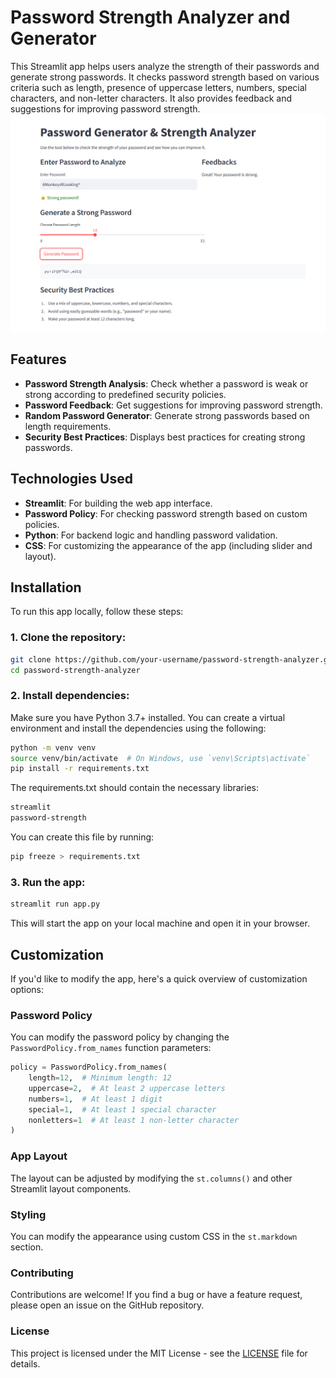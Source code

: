 # Password Strength Analyzer and Generator

This Streamlit app helps users analyze the strength of their passwords and generate strong passwords. It checks password strength based on various criteria such as length, presence of uppercase letters, numbers, special characters, and non-letter characters. It also provides feedback and suggestions for improving password strength.
![Screenshot](screenshot.png)

## Features
- **Password Strength Analysis**: Check whether a password is weak or strong according to predefined security policies.
- **Password Feedback**: Get suggestions for improving password strength.
- **Random Password Generator**: Generate strong passwords based on length requirements.
- **Security Best Practices**: Displays best practices for creating strong passwords.

## Technologies Used
- **Streamlit**: For building the web app interface.
- **Password Policy**: For checking password strength based on custom policies.
- **Python**: For backend logic and handling password validation.
- **CSS**: For customizing the appearance of the app (including slider and layout).

## Installation
To run this app locally, follow these steps:

### 1. Clone the repository:
```bash
git clone https://github.com/your-username/password-strength-analyzer.git
cd password-strength-analyzer
```
### 2. Install dependencies:
Make sure you have Python 3.7+ installed. You can create a virtual environment and install the dependencies using the following:
```bash
python -m venv venv
source venv/bin/activate  # On Windows, use `venv\Scripts\activate`
pip install -r requirements.txt
```
The requirements.txt should contain the necessary libraries:
```bash
streamlit
password-strength
```
You can create this file by running:
```bash
pip freeze > requirements.txt
```
### 3. Run the app:
```bash
streamlit run app.py
```
This will start the app on your local machine and open it in your browser.

## Customization
If you'd like to modify the app, here's a quick overview of customization options:

### Password Policy
You can modify the password policy by changing the `PasswordPolicy.from_names` function parameters:
```python
policy = PasswordPolicy.from_names(
    length=12,  # Minimum length: 12
    uppercase=2,  # At least 2 uppercase letters
    numbers=1,  # At least 1 digit
    special=1,  # At least 1 special character
    nonletters=1  # At least 1 non-letter character
)
```
### App Layout
The layout can be adjusted by modifying the `st.columns()` and other Streamlit layout components.

### Styling
You can modify the appearance using custom CSS in the `st.markdown` section.

### Contributing
Contributions are welcome! If you find a bug or have a feature request, please open an issue on the GitHub repository.

### License
This project is licensed under the MIT License - see the [LICENSE](LICENSE) file for details.
